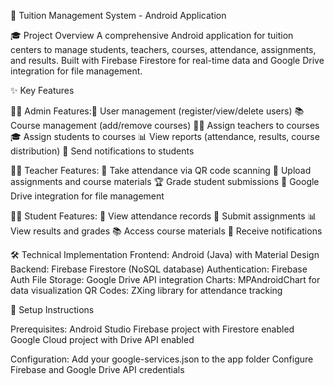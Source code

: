 📱 Tuition Management System - Android Application

🎓 Project Overview
A comprehensive Android application for tuition centers to manage students, teachers, courses, attendance, assignments, and results. Built with Firebase Firestore for real-time data and Google Drive integration for file management.

✨ Key Features

👨‍💼 Admin Features:📝 User management (register/view/delete users)
                  📚 Course management (add/remove courses)
👨‍🏫 Assign teachers to courses
🎓 Assign students to courses
📊 View reports (attendance, results, course distribution)
🔔 Send notifications to students

👩‍🏫 Teacher Features:
📅 Take attendance via QR code scanning
📝 Upload assignments and course materials
🏆 Grade student submissions
📂 Google Drive integration for file management

🧑‍🎓 Student Features:
📱 View attendance records
📝 Submit assignments
📊 View results and grades
📚 Access course materials
🔔 Receive notifications

🛠 Technical Implementation
Frontend: Android (Java) with Material Design
Backend: Firebase Firestore (NoSQL database)
Authentication: Firebase Auth
File Storage: Google Drive API integration
Charts: MPAndroidChart for data visualization
QR Codes: ZXing library for attendance tracking

🔧 Setup Instructions

Prerequisites:
Android Studio
Firebase project with Firestore enabled
Google Cloud project with Drive API enabled

Configuration:
Add your google-services.json to the app folder
Configure Firebase and Google Drive API credentials
